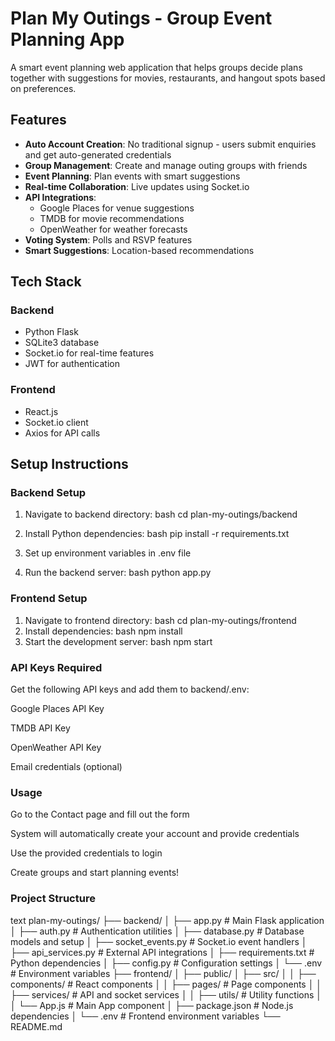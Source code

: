 # Plan My Outings - Group Event Planning App

A smart event planning web application that helps groups decide plans together with suggestions for movies, restaurants, and hangout spots based on preferences.

## Features

- **Auto Account Creation**: No traditional signup - users submit enquiries and get auto-generated credentials
- **Group Management**: Create and manage outing groups with friends
- **Event Planning**: Plan events with smart suggestions
- **Real-time Collaboration**: Live updates using Socket.io
- **API Integrations**: 
  - Google Places for venue suggestions
  - TMDB for movie recommendations
  - OpenWeather for weather forecasts
- **Voting System**: Polls and RSVP features
- **Smart Suggestions**: Location-based recommendations

## Tech Stack

### Backend
- Python Flask
- SQLite3 database
- Socket.io for real-time features
- JWT for authentication

### Frontend
- React.js
- Socket.io client
- Axios for API calls

## Setup Instructions

### Backend Setup
1. Navigate to backend directory:
   bash
   cd plan-my-outings/backend
2. Install Python dependencies:
	bash
	pip install -r requirements.txt

3. Set up environment variables in .env file

4. Run the backend server:
	bash
	python app.py

### Frontend Setup
1. Navigate to frontend directory:
	bash
	cd plan-my-outings/frontend
2. Install dependencies:
	bash
	npm install
3. Start the development server:
	bash
	npm start
### API Keys Required
Get the following API keys and add them to backend/.env:

Google Places API Key

TMDB API Key

OpenWeather API Key

Email credentials (optional)

### Usage
Go to the Contact page and fill out the form

System will automatically create your account and provide credentials

Use the provided credentials to login

Create groups and start planning events!

### Project Structure
text
plan-my-outings/
├── backend/
│   ├── app.py              # Main Flask application
│   ├── auth.py             # Authentication utilities
│   ├── database.py         # Database models and setup
│   ├── socket_events.py    # Socket.io event handlers
│   ├── api_services.py     # External API integrations
│   ├── requirements.txt    # Python dependencies
│   ├── config.py          # Configuration settings
│   └── .env               # Environment variables
├── frontend/
│   ├── public/
│   ├── src/
│   │   ├── components/    # React components
│   │   ├── pages/         # Page components
│   │   ├── services/      # API and socket services
│   │   ├── utils/         # Utility functions
│   │   └── App.js         # Main App component
│   ├── package.json       # Node.js dependencies
│   └── .env              # Frontend environment variables
└── README.md
